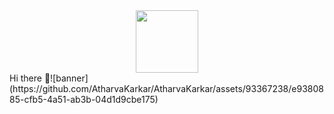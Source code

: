 <div id="header" align="center">
  <img src="download" width="100"/>
</div>
 Hi there 👋![banner](https://github.com/AtharvaKarkar/AtharvaKarkar/assets/93367238/e9380885-cfb5-4a51-ab3b-04d1d9cbe175)

